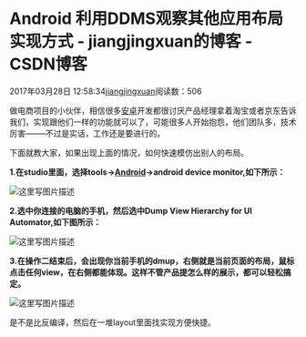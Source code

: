 # Android 利用DDMS观察其他应用布局实现方式 - jiangjingxuan的博客 - CSDN博客





2017年03月28日 12:58:34[jiangjingxuan](https://me.csdn.net/jiangjingxuan)阅读数：506









做电商项目的小伙伴，相信很多[安卓](http://lib.csdn.net/base/android)开发都很讨厌产品经理拿着淘宝或者京东告诉我们，实现跟他们一样的功能就可以了，可能很多人开始抱怨，他们团队多，技术厉害——–不过是实话，工作还是要进行的。

下面就教大家，如果出现上面的情况，如何快速模仿出别人的布局。

**1.在studio里面，选择tools->[Android](http://lib.csdn.net/base/android)->android device monitor,如下所示：**

![这里写图片描述](https://img-blog.csdn.net/20160506134005592)

**2.选中你连接的电脑的手机，然后选中Dump View Hierarchy for UI Automator,如下图所示：**

![这里写图片描述](https://img-blog.csdn.net/20160506134112531)

**3.在操作二结束后，会出现你当前手机的dmup，右侧就是当前页面的布局，鼠标点击任何view，在右侧都能体现。这样不管产品提怎么样的展示，都可以轻松搞定。**

![这里写图片描述](https://img-blog.csdn.net/20160506134255909)

是不是比反编译，然后在一堆layout里面找实现方便快捷。




